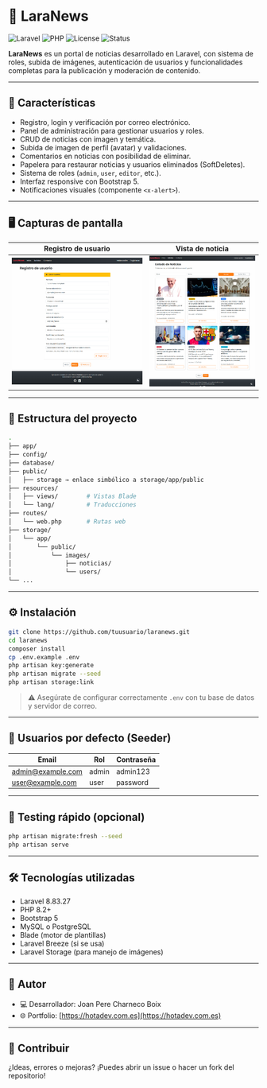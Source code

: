 # 📰 LaraNews

![Laravel](https://img.shields.io/badge/Laravel-8.83.27-red?style=flat&logo=laravel)
![PHP](https://img.shields.io/badge/PHP-^8.2-blue?style=flat&logo=php)
![License](https://img.shields.io/badge/license-MIT-lightgrey?style=flat)
![Status](https://img.shields.io/badge/status-en%20desarrollo-orange)

**LaraNews** es un portal de noticias desarrollado en Laravel, con sistema de roles, subida de imágenes, autenticación de usuarios y funcionalidades completas para la publicación y moderación de contenido.

---

## 🚀 Características

-   Registro, login y verificación por correo electrónico.
-   Panel de administración para gestionar usuarios y roles.
-   CRUD de noticias con imagen y temática.
-   Subida de imagen de perfil (avatar) y validaciones.
-   Comentarios en noticias con posibilidad de eliminar.
-   Papelera para restaurar noticias y usuarios eliminados (SoftDeletes).
-   Sistema de roles (`admin`, `user`, `editor`, etc.).
-   Interfaz responsive con Bootstrap 5.
-   Notificaciones visuales (componente `<x-alert>`).

---

## 🖥️ Capturas de pantalla

| Registro de usuario                | Vista de noticia              |
| ---------------------------------- | ----------------------------- |
| ![Registro](docs/img/register.png) | ![Noticia](docs/img/news.png) |

---

## 📂 Estructura del proyecto

```bash
.
├── app/
├── config/
├── database/
├── public/
│   ├── storage → enlace simbólico a storage/app/public
├── resources/
│   ├── views/        # Vistas Blade
│   └── lang/         # Traducciones
├── routes/
│   └── web.php       # Rutas web
├── storage/
│   └── app/
│       └── public/
│           └── images/
│               ├── noticias/
│               └── users/
└── ...
```

---

## ⚙️ Instalación

```bash
git clone https://github.com/tuusuario/laranews.git
cd laranews
composer install
cp .env.example .env
php artisan key:generate
php artisan migrate --seed
php artisan storage:link
```

> ⚠️ Asegúrate de configurar correctamente `.env` con tu base de datos y servidor de correo.

---

## 🔐 Usuarios por defecto (Seeder)

| Email             | Rol   | Contraseña |
| ----------------- | ----- | ---------- |
| admin@example.com | admin | admin123   |
| user@example.com  | user  | password   |

---

## 🧪 Testing rápido (opcional)

```bash
php artisan migrate:fresh --seed
php artisan serve
```

---

## 🛠️ Tecnologías utilizadas

-   Laravel 8.83.27
-   PHP 8.2+
-   Bootstrap 5
-   MySQL o PostgreSQL
-   Blade (motor de plantillas)
-   Laravel Breeze (si se usa)
-   Laravel Storage (para manejo de imágenes)

---

## 👤 Autor

-   💻 Desarrollador: Joan Pere Charneco Boix
-   🌐 Portfolio: [https://hotadev.com.es](https://hotadev.com.es)

---

## 🌟 Contribuir

¿Ideas, errores o mejoras? ¡Puedes abrir un issue o hacer un fork del repositorio!
